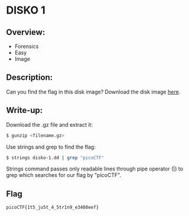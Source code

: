 # DISKO 1

## Overview:
* Forensics
* Easy
* Image

## Description:
Can you find the flag in this disk image? Download the disk image [here](https://artifacts.picoctf.net/c/538/disko-1.dd.gz). 

## Write-up:
Download the .gz file and extract it:
```bash
$ gunzip <filename.gz>
```
Use strings and grep to find the flag:
```bash
$ strings disko-1.dd | grep "picoCTF"
```
Strings command passes only readable lines through pipe operator (|) to grep which searches for our flag by "picoCTF".

## Flag
```
picoCTF{1t5_ju5t_4_5tr1n9_e3408eef}
```
